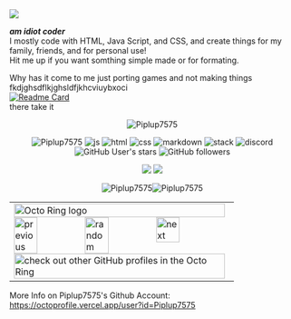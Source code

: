 <img src="https://readme-typing-svg.herokuapp.com?vCenter=true&lines=Hello!;HTML,+CSS,+and+Javascript+Coder;Check+out+my+music!;Check+out+my+youtube!;">

***am idiot coder***    
I mostly code with HTML, Java Script, and CSS, and create things for my family, friends, and for personal use!    
Hit me up if you want somthing simple made or for formating.
  
Why has it come to me just porting games and not making things fkdjghsdflkjghsldfjkhcviuybxoci  
[![Readme Card](https://github-readme-stats.vercel.app/api/pin/?username=3kh0&repo=3kh0.github.io&theme=dark)](https://github.com/3kh0/3kh0.github.io)  
there take it
  
<p align="center">
    <img src="https://github-profile-trophy.vercel.app/?username=Piplup7575&theme=discord" alt="Piplup7575" />   
          </p> 
<p align="center"> 
  <img src="https://komarev.com/ghpvc/?username=Piplup7575&label=Profile Visitors&color=001eff" alt="Piplup7575" /> 
  <img src="https://img.shields.io/badge/Knows-JavaScript-blue/?logo=javascript&logoColor=warning&color=yellow" alt="js">
  <img src="https://img.shields.io/badge/Knows-HTML-blue/?logo=html5&logoColor=warning&color=orange" alt="html">
  <img src="https://img.shields.io/badge/Knows-CSS-blue/?logo=css3&logoColor=blue&color=blue" alt="css">
  <img src="https://img.shields.io/badge/Knows-MarkDown-FFF?logo=markdown" alt="markdown">
  <img src="https://img.shields.io/badge/Uses-stackoverflow-blue/?logo=stackoverflow&logoColor=warning&color=ef8236" alt="stack">
  <img src="https://img.shields.io/badge/Uses-Discord-blue/?logo=discord&logoColor=warning&color=7289DA" alt="discord">
  <img alt="GitHub User's stars" src="https://img.shields.io/github/stars/Piplup7575?color=yellow&label=User%20Stars&logo=github&logoColor=yellow">
  <img alt="GitHub followers" src="https://img.shields.io/github/followers/Piplup7575?color=g&label=User%20Followers&logo=github">
</p>

<p align="center"> <a href="https://soundcloud.com/piplup7575" target="blank"><img src="https://img.shields.io/badge/Soundcloud-Piplup7575-orange?style=for-the-badge&logo=Soundcloud"/></a>
<a href="https://www.youtube.com/channel/UCGbdp5QuzybZQs_SvXgV22A" target="blank"><img src="https://img.shields.io/badge/Youtube-Piplup7575-red?style=for-the-badge&logo=youtube&logoColor=red"/></a></p>

<p align="center"><img src="https://github-readme-stats.vercel.app/api?username=Piplup7575&show_icons=true&theme=dark&locale=en" alt="Piplup7575" /><img  src="https://github-readme-stats.vercel.app/api/top-langs?username=Piplup7575&show_icons=true&theme=dark&locale=en&langs_count=10&layout=compact" alt="Piplup7575" /></p>

<p align="center">
<table><tbody><tr><td><a href="https://octo-ring.com/"><img src="https://octo-ring.com/static/img/widget/top.png" width="99%" alt="Octo Ring logo" align="top"></a><br><a href="https://octo-ring.com/p/Piplup7575/prev"><img src="https://octo-ring.com/static/img/widget/prev.png" width="33%" alt="previous" align="top" title="previous profile"></a><a href="https://octo-ring.com/p/Piplup7575/random"><img src="https://octo-ring.com/static/img/widget/random.png" width="33%" alt="random" align="top" title="random profile"></a><a href="https://octo-ring.com/p/Piplup7575/next"><img src="https://octo-ring.com/static/img/widget/next.png" width="33%" alt="next" align="top" title="next profile"></a><br><a href="https://octo-ring.com/"><img src="https://octo-ring.com/static/img/widget/bottom.png" width="99%" alt="check out other GitHub profiles in the Octo Ring" align="top"></a></td></tr></tbody></table></p>
  
More Info on Piplup7575's Github Account: https://octoprofile.vercel.app/user?id=Piplup7575
